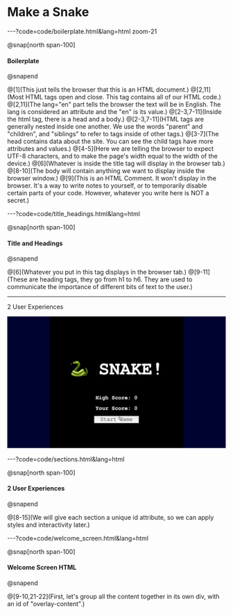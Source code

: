 # Make a Snake

---?code=code/boilerplate.html&lang=html zoom-21

@snap[north span-100]
#### Boilerplate
@snapend

@[1](This just tells the browser that this is an HTML document.)
@[2,11](Most HTML tags open and close.  This tag contains all of our HTML code.)
@[2,11](The lang="en" part tells the browser the text will be in English.  The lang is considered an attribute and the "en" is its value.)
@[2-3,7-11](Inside the html tag, there is a head and a body.)
@[2-3,7-11](HTML tags are generally nested inside one another. We use the words "parent" and "children", and "siblings" to refer to tags inside of other tags.)
@[3-7](The head contains data about the site.  You can see the child tags have more attributes and values.)
@[4-5](Here we are telling the browser to expect UTF-8 characters, and to make the page's width equal to the width of the device.)
@[6](Whatever is inside the title tag will display in the browser tab.)
@[8-10](The body will contain anything we want to display inside the browser window.)
@[9](This is an HTML Comment.  It won't display in the browser.  It's a way to write notes to yourself, or to temporarily disable certain parts of your code. However, whatever you write here is NOT a secret.)

---?code=code/title_headings.html&lang=html

@snap[north span-100]
#### Title and Headings
@snapend

@[6](Whatever you put in this tag displays in the browser tab.)
@[9-11](These are heading tags, they go from h1 to h6.  They are used to communicate the importance of different bits of text to the user.)

---

2 User Experiences

![Overlay](assets/image/overlay.gif)

---?code=code/sections.html&lang=html

@snap[north span-100]
#### 2 User Experiences
@snapend

@[8-15](We will give each section a unique id attribute, so we can apply styles and interactivity later.)

---?code=code/welcome_screen.html&lang=html

@snap[north span-100]
#### Welcome Screen HTML
@snapend

@[9-10,21-22](First, let's group all the content together in its own div, with an id of "overlay-content".)


